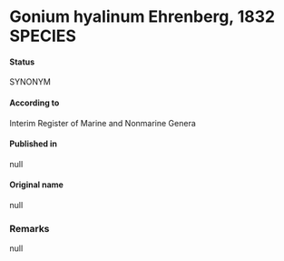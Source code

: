 # Gonium hyalinum Ehrenberg, 1832 SPECIES

#### Status
SYNONYM

#### According to
Interim Register of Marine and Nonmarine Genera

#### Published in
null

#### Original name
null

### Remarks
null